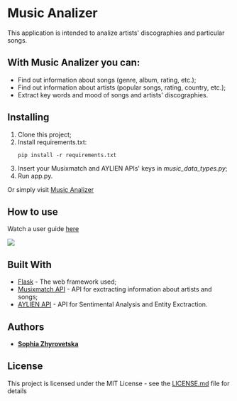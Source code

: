 # Music Analizer

This application is intended to analize artists' discographies and particular songs.

## With Music Analizer you can:

* Find out information about songs (genre, album, rating, etc.);
* Find out information about artists (popular songs, rating, country, etc.);
* Extract key words and mood of songs and artists' discographies.

## Installing

<ol>
<li>Clone this project;</li>
<li>Install requirements.txt:
  
```
pip install -r requirements.txt
```
</li>
<li>Insert your Musixmatch and AYLIEN APIs' keys in <i>music_data_types.py</i>;</li>
<li>Run app.py.</li>
</ol>

Or simply visit [Music Analizer](http://sophie.pythonanywhere.com/)

## How to use

Watch a user guide [here](https://vimeo.com/274741864)

<img src = "https://imgur.com/SEcqmda">

## Built With

* [Flask](http://flask.pocoo.org/) - The web framework used;
* [Musixmatch API](https://developer.musixmatch.com/) - API for exctracting information about artists and songs;
* [AYLIEN API](https://aylien.com/text-api/) - API for Sentimental Analysis and Entity Exctraction.


## Authors

* [**Sophia Zhyrovetska**](https://github.com/SophiaZhyrovetska)


## License

This project is licensed under the MIT License - see the [LICENSE.md](LICENSE.md) file for details

